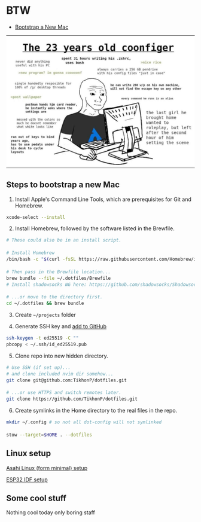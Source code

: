 # BTW

- [Bootstrap a New Mac](#steps-to-bootstrap-a-new-mac)

![me](me.jpg)

## Steps to bootstrap a new Mac

1. Install Apple's Command Line Tools, which are prerequisites for Git and Homebrew.

```zsh
xcode-select --install
```

2. Install Homebrew, followed by the software listed in the Brewfile.

```zsh
# These could also be in an install script.

# Install Homebrew
/bin/bash -c "$(curl -fsSL https://raw.githubusercontent.com/Homebrew/install/HEAD/install.sh)"

# Then pass in the Brewfile location...
brew bundle --file ~/.dotfiles/Brewfile
# Install shadowsocks NG here: https://github.com/shadowsocks/ShadowsocksX-NG

# ...or move to the directory first.
cd ~/.dotfiles && brew bundle
```

3. Create `~/projects` folder

4. Generate SSH key and [add to GitHub](https://docs.github.com/en/authentication/connecting-to-github-with-ssh)

```zsh
ssh-keygen -t ed25519 -C ""
pbcopy < ~/.ssh/id_ed25519.pub
```

5. Clone repo into new hidden directory.

```zsh
# Use SSH (if set up)...
# and clone included nvim dir somehow...
git clone git@github.com:TikhonP/dotfiles.git

# ...or use HTTPS and switch remotes later.
git clone https://github.com/TikhonP/dotfiles.git
```

6. Create symlinks in the Home directory to the real files in the repo.

```zsh
mkdir ~/.config # so not all dot-config will not symlinked

stow --target=$HOME . --dotfiles
```

## Linux setup

[Asahi Linux (form minimal) setup](setup_asahi.sh)

[ESP32 IDF setup](esp-idf-linux-setup.md)

## Some cool stuff

Nothing cool today only boring staff
